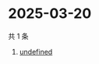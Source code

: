 # 2025-03-20

共 1 条

<!-- BEGIN -->
<!-- 最后更新时间 Thu Mar 20 2025 17:33:29 GMT+0800 (China Standard Time) -->

1. [undefined](https://www.zhihu.com/search?q=undefined)

<!-- END -->
